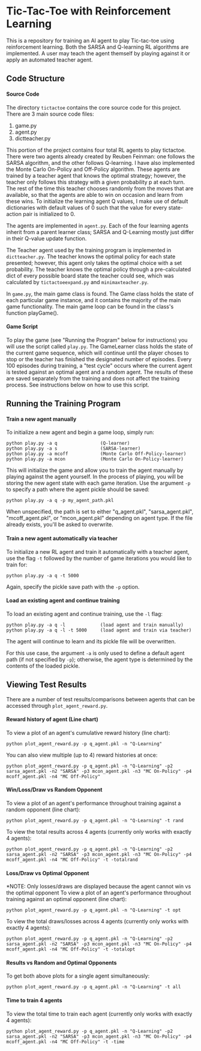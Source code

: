 # Tic-Tac-Toe with Reinforcement Learning
This is a repository for training an AI agent to play Tic-tac-toe using reinforcement learning. Both the SARSA and Q-learning RL algorithms are implemented. A user may teach the agent themself by playing against it or apply an automated teacher agent. 

## Code Structure

#### Source Code

The directory `tictactoe` contains the core source code for this project.
There are 3 main source code files:
1. game.py
2. agent.py
3. dictteacher.py

This portion of the project contains four total RL agents to play tictactoe.
There were two agents already created by Reuben Feinman:
one follows the SARSA algorithm, and the other follows Q-learning.
I have also implemented the Monte Carlo On-Policy and Off-Policy algorithm.
These agents are trained by a teacher agent that knows the optimal strategy;
however, the teacher only follows this strategy with a given probability
p at each turn. The rest of the time this teacher chooses randomly
from the moves that are available, so that the agents are able to win on
occasion and learn from these wins. To initialize the learning agent Q values,
I make use of default dictionaries with default values of 0 such that the
value for every state-action pair is initialized to 0.

The agents are implemented in `agent.py`.
Each of the four learning agents inherit from a parent learner class; SARSA and Q-Learning mostly just differ in 
their Q-value update function. 

The Teacher agent used by the training program is implemented in `dictteacher.py`. 
The teacher knows the optimal policy for each state presented; however, this agent only takes the optimal choice with a set probability. The teacher knows the optimal policy through a pre-calculated dict of every possible board state the teacher
could see, which was calculated by `tictactoeexpand.py` and `minimaxteacher.py`.

In `game.py`, the main game class is found. 
The Game class holds the state of each particular game instance, and it contains the majority of the main game functionality. 
The main game loop can be found in the class's function playGame().

#### Game Script

To play the game (see "Running the Program" below for instructions) you will use the script called `play.py`.
The GameLearner class holds the state of the current game sequence, which will continue until the player choses to stop or the teacher has finished the designated number of episodes. Every 100 episodes during training, a "test cycle" occurs where the current agent is tested against an optimal agent and a random agent. The results of these are saved separately from the training and does not affect the training process.
See instructions below on how to use this script.

## Running the Training Program

#### Train a new agent manually
To initialize a new agent and begin a game loop, simply run:

    python play.py -a q                (Q-learner)
    python play.py -a s                (SARSA-learner)
    python play.py -a mcoff            (Monte Carlo Off-Policy-learner)
    python play.py -a mcon             (Monte Carlo On-Policy-learner)

This will initialize the game and allow you to train the agent manually by playing against the agent yourself. In the process of playing, you will be storing the new agent state with each game iteration. Use the argument `-p` to specify a path where the agent pickle should be saved:


    python play.py -a q -p my_agent_path.pkl


When unspecified, the path is set to either "q_agent.pkl", "sarsa_agent.pkl", "mcoff_agent.pkl", or "mcon_agent.pkl" depending on agent type. If the file already exists, you'll be asked to overwrite.

#### Train a new agent automatically via teacher
To initialize a new RL agent and train it automatically with a teacher agent, use the flag `-t` followed by the number of game iterations you would like to train for:

    python play.py -a q -t 5000

Again, specify the pickle save path with the `-p` option.

#### Load an existing agent and continue training
To load an existing agent and continue training, use the `-l` flag:

    python play.py -a q -l             (load agent and train manually)
    python play.py -a q -l -t 5000     (load agent and train via teacher)

The agent will continue to learn and its pickle file will be overwritten. 

For this use case, the argument `-a` is only used to define a default agent path (if not specified by `-p`); otherwise, the agent type is determined by the contents of the loaded pickle.


## Viewing Test Results
There are a number of test results/comparisons between agents that can be accessed through `plot_agent_reward.py`. 
#### Reward history of agent (Line chart)
To view a plot of an agent's cumulative reward history (line chart):

    python plot_agent_reward.py -p q_agent.pkl -n "Q-Learning"

You can also view multiple (up to 4) reward histories at once:

    python plot_agent_reward.py -p q_agent.pkl -n "Q-Learning" -p2 sarsa_agent.pkl -n2 "SARSA" -p3 mcon_agent.pkl -n3 "MC On-Policy" -p4 mcoff_agent.pkl -n4 "MC Off-Policy"

#### Win/Loss/Draw vs Random Opponent
To view a plot of an agent's performance throughout training against a random opponent (line chart):

    python plot_agent_reward.py -p q_agent.pkl -n "Q-Learning" -t rand

To view the total results across 4 agents (currently only works with exactly 4 agents):

    python plot_agent_reward.py -p q_agent.pkl -n "Q-Learning" -p2 sarsa_agent.pkl -n2 "SARSA" -p3 mcon_agent.pkl -n3 "MC On-Policy" -p4 mcoff_agent.pkl -n4 "MC Off-Policy" -t -totalrand

#### Loss/Draw vs Optimal Opponent
*NOTE: Only losses/draws are displayed because the agent cannot win vs the optimal opponent
To view a plot of an agent's performance throughout training against an optimal opponent (line chart):

    python plot_agent_reward.py -p q_agent.pkl -n "Q-Learning" -t opt

To view the total draws/losses across 4 agents (currently only works with exactly 4 agents):

    python plot_agent_reward.py -p q_agent.pkl -n "Q-Learning" -p2 sarsa_agent.pkl -n2 "SARSA" -p3 mcon_agent.pkl -n3 "MC On-Policy" -p4 mcoff_agent.pkl -n4 "MC Off-Policy" -t -totalopt

#### Results vs Random and Optimal Opponents
To get both above plots for a single agent simultaneously:

    python plot_agent_reward.py -p q_agent.pkl -n "Q-Learning" -t all

#### Time to train 4 agents
To view the total time to train each agent (currently only works with exactly 4 agents):

    python plot_agent_reward.py -p q_agent.pkl -n "Q-Learning" -p2 sarsa_agent.pkl -n2 "SARSA" -p3 mcon_agent.pkl -n3 "MC On-Policy" -p4 mcoff_agent.pkl -n4 "MC Off-Policy" -t -time
